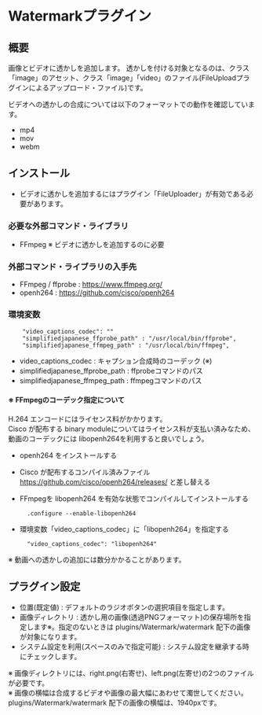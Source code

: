 # Watermarkプラグイン

## 概要

画像とビデオに透かしを追加します。
透かしを付ける対象となるのは、クラス「image」のアセット、クラス「image」「video」のファイル\(FileUploadプラグインによるアップロード・ファイル\)です。

ビデオへの透かしの合成については以下のフォーマットでの動作を確認しています。

- mp4
- mov
- webm

## インストール

- ビデオに透かしを追加するにはプラグイン「FileUploader」が有効である必要があります。

### 必要な外部コマンド・ライブラリ

- FFmpeg ※ ビデオに透かしを追加するのに必要

### 外部コマンド・ライブラリの入手先

- FFmpeg / ffprobe : <a href="https://www.ffmpeg.org/" target="_blank">https://www.ffmpeg.org/ <i class="fa fa-external-link" aria-hidden="true"></i></a>
- openh264 : <a href="https://github.com/cisco/openh264" target="_blank">https://github.com/cisco/openh264 <i class="fa fa-external-link" aria-hidden="true"></i></a>

### 環境変数

        "video_captions_codec": ""
        "simplifiedjapanese_ffprobe_path" : "/usr/local/bin/ffprobe", 
        "simplifiedjapanese_ffmpeg_path" : "/usr/local/bin/ffmpeg",

- video\_captions\_codec : キャプション合成時のコーデック \(※\)
- simplifiedjapanese\_ffprobe\_path : ffprobeコマンドのパス
- simplifiedjapanese\_ffmpeg\_path : ffmpegコマンドのパス

#### ※ FFmpegのコーデック指定について

H\.264 エンコードにはライセンス料がかかります。  
Cisco が配布する binary moduleについてはライセンス料が支払い済みなため、動画のコーデックには libopenh264を利用すると良いでしょう。

- openh264 をインストールする
- Cisco が配布するコンパイル済みファイル <a href="https://github.com/cisco/openh264/releases/" target="_blank">https://github.com/cisco/openh264/releases/ <i class="fa fa-external-link" aria-hidden="true"></i></a> と差し替える
- FFmpegを libopenh264 を有効な状態でコンパイルしてインストールする

        .configure --enable-libopenh264

- 環境変数「video\_captions\_codec」に「libopenh264」を指定する

        "video_captions_codec": "libopenh264"

※ 動画への透かしの追加には数分かかることがあります。

## プラグイン設定

- 位置\(既定値\) : デフォルトのラジオボタンの選択項目を指定します。
- 画像ディレクトリ : 透かし用の画像\(透過PNGフォーマット\)の保存場所を指定します※。指定のないときは plugins/Watermark/watermark 配下の画像が対象になります。
- システム設定を利用\(スペースのみで指定可能\) : システム設定を継承する時にチェックします。

※ 画像ディレクトリには、right\.png\(右寄せ\)、left\.png\(左寄せ\)の2つのファイルが必要です。  
※ 画像の横幅は合成するビデオや画像の最大幅にあわせて濁世してください。plugins/Watermark/watermark 配下の画像の横幅は、1940pxです。


